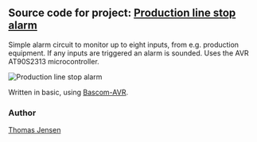 ## Source code for project: [Production line stop alarm](https://uctrl.io/p/159)

Simple alarm circuit to monitor up to eight inputs, from e.g. production equipment. If any inputs are triggered an alarm is sounded. Uses the AVR AT90S2313 microcontroller.

![Production line stop alarm](http://i.imgur.com/uMcTQ0gl.jpg)

Written in basic, using [Bascom-AVR](http://www.mcselec.com/).

### Author
[Thomas Jensen](https://uctrl.io/@hebron)
